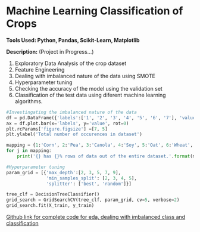 # Machine Learning Classification of Crops
**Tools Used: Python, Pandas, Scikit-Learn, Matplotlib**

**Description:** 
(Project in Progress...)

1. Exploratory Data Analysis of the crop dataset
2. Feature Engineering 
3. Dealing with imbalanced nature of the data using SMOTE
4. Hyperparameter tuning 
5. Checking the accuracy of the model using the validation set 
6. Classification of the test data using diferent machine learning algorithms.


```python 
#Investingating the imbalanced nature of the data
df = pd.DataFrame({'labels':['1', '2', '3', '4', '5', '6', '7'], 'value':[len(data[data['label']==n+1]) for n in range(data['label'].nunique())]})
ax = df.plot.bar(x='labels', y='value', rot=0)
plt.rcParams['figure.figsize'] =[7, 5]
plt.ylabel('Total number of occurences in dataset')

mapping = {1:'Corn', 2:'Pea', 3:'Canola', 4:'Soy', 5:'Oat', 6:'Wheat', 7:'Broadleaf'           
for j in mapping:
    print('{} has {}% rows of data out of the entire dataset.'.format(mapping[j], round(len(data[data['label']==j])/(len(data))*100, 2)))

```

```python 
#Hyperparameter tuning
param_grid = [{'max_depth':[2, 3, 5, 7, 9],
               'min_samples_split': [2, 3, 4, 5], 
               'splitter': ['best', 'random']}]

tree_clf = DecisionTreeClassifier()
grid_search = GridSearchCV(tree_clf, param_grid, cv=5, verbose=2)
grid_search.fit(X_train, y_train)
```

[Github link for complete code for eda, dealing with imbalanced class and classification](https://github.com/Alyeko/crop-classfication)
